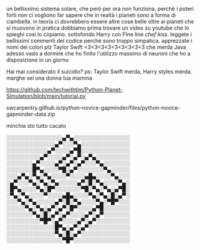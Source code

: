 un bellixximo sistema solare, che però per ora non funziona, perchè i poteri forti non ci vogliono far sapere che in realtà i pianeti sono a forma di ciambella. 
in teoria ci dovrebbero essere altre cose belle oltre ai pianeti che si muovono in pratica dobbiamo prima trovare un video su youtube che lo spieghi così lo copiamo. 
sottofondo Harry con FIne line *chef kiss*. 
leggete i bellissimi commenti del codice perchè sono troppo simpatica. 
apprezzate i nomi dei colori plz
Taylor Swift <3<3<3<3<3<3<3<3<3
che merda Java
adesso vado a dormire che ho finito l'utilizzo massimo di neuroni che ho a disposizione in un giorno

Hai mai considerato il suicidio?
ps: Taylor Swift merda, Harry styles merda.
marghe sei una donna
tua mamma

https://github.com/techwithtim/Python-Planet-Simulation/blob/main/tutorial.py

swcarpentry.github.io/python-novice-gapminder/files/python-novice-gapminder-data.zip

minchia sto tutto cacato 


░░░░░░░░░░░░░░░▄▀▄░░░░░░░░░░░░░░░
░░░░░░░░░░░░░▄▀░░░▀▄░░░░░░░░░░░░░
░░░░░░░░░░░▄▀░░░░▄▀█░░░░░░░░░░░░░
░░░░░░░░░▄▀░░░░▄▀░▄▀░▄▀▄░░░░░░░░░
░░░░░░░▄▀░░░░▄▀░▄▀░▄▀░░░▀▄░░░░░░░
░░░░░░░█▀▄░░░░▀█░▄▀░░░░░░░▀▄░░░░░
░░░▄▀▄░▀▄░▀▄░░░░▀░░░░▄█▄░░░░▀▄░░░
░▄▀░░░▀▄░▀▄░▀▄░░░░░▄▀░█░▀▄░░░░▀▄░
░█▀▄░░░░▀▄░█▀░░░░░░░▀█░▀▄░▀▄░▄▀█░
░▀▄░▀▄░░░░▀░░░░▄█▄░░░░▀▄░▀▄░█░▄▀░
░░░▀▄░▀▄░░░░░▄▀░█░▀▄░░░░▀▄░▀█▀░░░
░░░░░▀▄░▀▄░▄▀░▄▀░█▀░░░░▄▀█░░░░░░░
░░░░░░░▀▄░█░▄▀░▄▀░░░░▄▀░▄▀░░░░░░░
░░░░░░░░░▀█▀░▄▀░░░░▄▀░▄▀░░░░░░░░░
░░░░░░░░░░░░░█▀▄░▄▀░▄▀░░░░░░░░░░░
░░░░░░░░░░░░░▀▄░█░▄▀░░░░░░░░░░░░░
░░░░░░░░░░░░░░░▀█▀░░░░░░░░░░░░░░░
